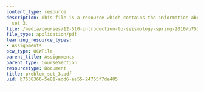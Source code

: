 ```yaml
---
content_type: resource
description: This file is a resource which contains the information about problem
  set 3.
file: /media/courses/12-510-introduction-to-seismology-spring-2010/b75383665e81add6ae5524755f7de405_problem_set_3.pdf
file_type: application/pdf
learning_resource_types:
- Assignments
ocw_type: OCWFile
parent_title: Assignments
parent_type: CourseSection
resourcetype: Document
title: problem_set_3.pdf
uid: b7538366-5e81-add6-ae55-24755f7de405
---
```

